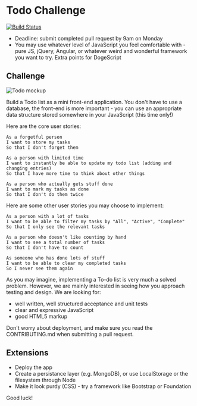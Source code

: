 # Todo Challenge

[![Build Status](https://travis-ci.org/kevinlanzon/todo_challenge.svg?branch=master)](https://travis-ci.org/kevinlanzon/todo_challenge)

* Deadline: submit completed pull request by 9am on Monday
* You may use whatever level of JavaScript you feel comfortable with - pure JS, jQuery, Angular, or whatever weird and wonderful framework you want to try. Extra points for DogeScript

## Challenge

![Todo mockup](https://makersacademy.mybalsamiq.com/mockups/2914603.png?key=afabb09aef2901a2732515ae4349c1ec0458294b)

Build a Todo list as a mini front-end application. You don't have to use a database, the front-end is more important - you can use an appropriate data structure stored somewhere in your JavaScript (this time only!)

Here are the core user stories:

```
As a forgetful person
I want to store my tasks
So that I don't forget them

As a person with limited time
I want to instantly be able to update my todo list (adding and changing entries)
So that I have more time to think about other things

As a person who actually gets stuff done
I want to mark my tasks as done
So that I don't do them twice
```

Here are some other user stories you may choose to implement:

```
As a person with a lot of tasks
I want to be able to filter my tasks by "All", "Active", "Complete"
So that I only see the relevant tasks

As a person who doesn't like counting by hand
I want to see a total number of tasks
So that I don't have to count

As someone who has done lots of stuff
I want to be able to clear my completed tasks
So I never see them again
```

As you may imagine, implementing a To-do list is very much a solved problem. However, we are mainly interested in seeing how you approach testing and design. We are looking for:

* well written, well structured acceptance and unit tests
* clear and expressive JavaScript
* good HTML5 markup

Don't worry about deployment, and make sure you read the CONTRIBUTING.md when submitting a pull request.

## Extensions

* Deploy the app
* Create a persistance layer (e.g. MongoDB), or use LocalStorage or the filesystem through Node
* Make it look purdy (CSS) - try a framework like Bootstrap or Foundation

Good luck!

